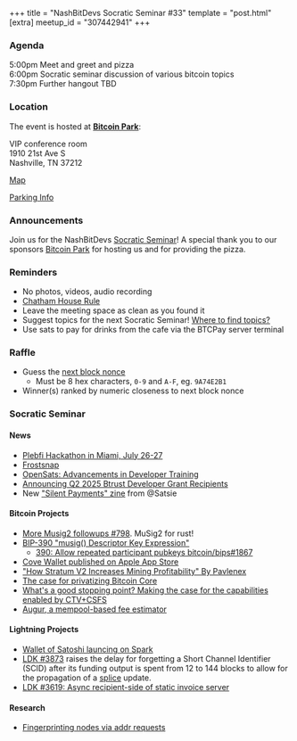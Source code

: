 +++
title = "NashBitDevs Socratic Seminar #33"
template = "post.html"
[extra]
meetup_id = "307442941"
+++

### Agenda
 
5:00pm Meet and greet and pizza  
6:00pm Socratic seminar discussion of various bitcoin topics   
7:30pm Further hangout TBD

### Location

The event is hosted at [**Bitcoin Park**](https://bitcoinpark.com):

VIP conference room   
1910 21st Ave S  
Nashville, TN  37212  

[Map](https://www.google.com/maps/place/1910+21st+Ave+S,+Nashville,+TN+37212/@36.1347819,-86.8029863,17z/data=!3m1!4b1!4m5!3m4!1s0x8864669fea1ce71d:0xdc34986293b94f39!8m2!3d36.1347819!4d-86.8007923)  

[Parking Info](/about/bitcoinpark-parking)  

### Announcements

Join us for the NashBitDevs [Socratic Seminar](/about)! A special thank you to our 
sponsors [Bitcoin Park](https://bitcoinpark.co/) for hosting us and for providing the pizza. 

### Reminders

  - No photos, videos, audio recording
  - [Chatham House Rule](https://www.chathamhouse.org/about-us/chatham-house-rule)
  - Leave the meeting space as clean as you found it
  - Suggest topics for the next Socratic Seminar! [Where to find topics?](/about/find-topics)
  - Use sats to pay for drinks from the cafe via the BTCPay server terminal

### Raffle

  - Guess the [next block nonce](https://nonce.lab.bitcoinpark.com/)
    - Must be 8 hex characters, `0-9` and `A-F`, eg. `9A74E2B1`
  - Winner(s) ranked by numeric closeness to next block nonce

### Socratic Seminar

#### News

- [Plebfi Hackathon in Miami, July 26-27](https://pleb.fi/miami2025)
- [Frostsnap](https://x.com/FrostsnapTech/status/1939519321862291621)
- [OpenSats: Advancements in Developer Training](https://opensats.org/blog/advancements-in-developer-training)
- [Announcing Q2 2025 Btrust Developer Grant Recipients](https://blog.btrust.tech/announcing-q2-2025-btrust-developer-grant-recipients/)
- New ["Silent Payments" zine](https://satsie.dev/zines/silentpayments) from @Satsie

#### Bitcoin Projects

- [More Musig2 followups #798](https://github.com/rust-bitcoin/rust-secp256k1/pull/798). MuSig2 for rust! 
- [BIP-390 "musig() Descriptor Key Expression"](https://github.com/bitcoin/bips/blob/master/bip-0390.mediawiki)
    * [390: Allow repeated participant pubkeys bitcoin/bips#1867](https://github.com/bitcoin/bips/pull/1867)
- [Cove Wallet published on Apple App Store](https://github.com/bitcoinppl/cove)
- ["How Stratum V2 Increases Mining Profitability" By Pavlenex](https://stratumprotocol.org/blog/case-study/hashlabs/)
- [The case for privatizing Bitcoin Core](https://groups.google.com/g/bitcoindev/c/43yjt8MXMvo/m/h1loD2ciBQAJ)
- [What's a good stopping point? Making the case for the capabilities enabled by CTV+CSFS](https://groups.google.com/g/bitcoindev/c/-qJc1EWQzY0)
- [Augur, a mempool-based fee estimator](https://primal.net/e/nevent1qqszpp9a7mdfc6uzpyu2rm4cmvxy2y9xyrt8luk6qvgwgy6v3l998cq9rafzp)

#### Lightning Projects

- [Wallet of Satoshi launcing on Spark](https://x.com/spark/status/1940168641301119094)
- [LDK #3873](https://github.com/lightningdevkit/rust-lightning/issues/3873) raises the delay for forgetting a Short Channel Identifier (SCID) after its funding output is spent from 12 to 144 blocks to allow for the propagation of a [splice](https://bitcoinops.org/en/topics/splicing/) update.
- [LDK #3619: Async recipient-side of static invoice server](https://github.com/lightningdevkit/rust-lightning/pull/3618)

#### Research

- [Fingerprinting nodes via addr requests](https://delvingbitcoin.org/t/fingerprinting-nodes-via-addr-requests/1786)
